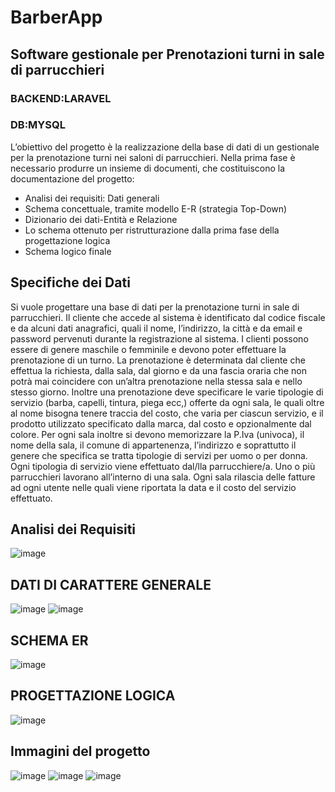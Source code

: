 # BarberApp

## Software gestionale per Prenotazioni turni in sale di parrucchieri

### BACKEND:LARAVEL 
### DB:MYSQL

L’obiettivo del progetto è la realizzazione della base di dati di un gestionale per 
la prenotazione turni nei saloni di parrucchieri.
Nella prima fase è necessario produrre un insieme di documenti, che 
costituiscono la documentazione del progetto: 
* Analisi dei requisiti: Dati generali 
* Schema concettuale, tramite modello E-R (strategia Top-Down)
* Dizionario dei dati-Entità e Relazione
* Lo schema ottenuto per ristrutturazione dalla prima fase della 
progettazione logica
* Schema logico finale

## Specifiche dei Dati
Si vuole progettare una base di dati per la prenotazione turni in sale di 
parrucchieri. Il cliente che accede al sistema è identificato dal codice fiscale e da 
alcuni dati anagrafici, quali il nome, l’indirizzo, la città e da email e password 
pervenuti durante la registrazione al sistema. I clienti possono essere di genere 
maschile o femminile e devono poter effettuare la prenotazione di un turno. La 
prenotazione è determinata dal cliente che effettua la richiesta, dalla sala, dal 
giorno e da una fascia oraria che non potrà mai coincidere con un’altra
prenotazione nella stessa sala e nello stesso giorno. Inoltre una prenotazione deve 
specificare le varie tipologie di servizio (barba, capelli, tintura, piega ecc,) offerte 
da ogni sala, le quali oltre al nome bisogna tenere traccia del costo, che varia per 
ciascun servizio, e il prodotto utilizzato specificato dalla marca, dal costo e 
opzionalmente dal colore. Per ogni sala inoltre si devono memorizzare la P.Iva 
(univoca), il nome della sala, il comune di appartenenza, l’indirizzo e soprattutto 
il genere che specifica se tratta tipologie di servizi per uomo o per donna. Ogni 
tipologia di servizio viene effettuato dal/lla parrucchiere/a. Uno o più parrucchieri 
lavorano all’interno di una sala.
Ogni sala rilascia delle fatture ad ogni utente nelle quali viene riportata la data 
e il costo del servizio effettuato.

## Analisi dei Requisiti

![image](https://user-images.githubusercontent.com/48923975/113990153-76edc900-9851-11eb-8c8a-7749d9cbf612.png)


## DATI DI CARATTERE GENERALE
![image](https://user-images.githubusercontent.com/48923975/113990302-984eb500-9851-11eb-8579-1970b55f954d.png)
![image](https://user-images.githubusercontent.com/48923975/113990338-a13f8680-9851-11eb-9011-dc6fe0081ef6.png)

## SCHEMA ER 

![image](https://user-images.githubusercontent.com/48923975/113990417-ba483780-9851-11eb-9996-81a5f6a69b09.png)

## PROGETTAZIONE LOGICA

![image](https://user-images.githubusercontent.com/48923975/113990545-dba92380-9851-11eb-81ab-14534477f0aa.png)

## Immagini del progetto
![image](https://user-images.githubusercontent.com/48923975/113990680-00050000-9852-11eb-8231-4776d78d6945.png)
![image](https://user-images.githubusercontent.com/48923975/113990716-07c4a480-9852-11eb-8327-22d84b621e91.png)
![image](https://user-images.githubusercontent.com/48923975/113990762-1612c080-9852-11eb-95da-51e5060e168b.png)


